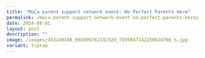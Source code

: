 ```yaml
---
title: "MoCa parent support network event: No Perfect Parents Here"
permalink: /moca-parent-support-network-event-no-perfect-parents-here/
date: 2024-08-01
layout: post
description: ""
image: /images/453240186_865090762332329_7595047142250024766_n.jpg
variant: tiptap
---
```

